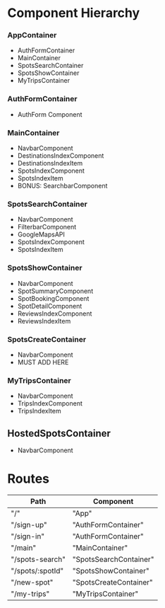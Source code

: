 # Component Hierarchy

### AppContainer

* AuthFormContainer
* MainContainer
* SpotsSearchContainer
* SpotsShowContainer
* MyTripsContainer

### AuthFormContainer

* AuthForm Component

### MainContainer

* NavbarComponent
* DestinationsIndexComponent
 * DestinationsIndexItem
* SpotsIndexComponent
 * SpotsIndexItem
* BONUS: SearchbarComponent

### SpotsSearchContainer

* NavbarComponent
* FilterbarComponent
* GoogleMapsAPI
* SpotsIndexComponent
 * SpotsIndexItem

### SpotsShowContainer

* NavbarComponent
* SpotSummaryComponent
* SpotBookingComponent
* SpotDetailComponent
* ReviewsIndexComponent
 * ReviewsIndexItem

### SpotsCreateContainer

* NavbarComponent
* MUST ADD HERE

### MyTripsContainer

* NavbarComponent
* TripsIndexComponent
 * TripsIndexItem

## HostedSpotsContainer

* NavbarComponent

# Routes

| Path             | Component              |
| ---------------- | ---------------------- |
| "/"              | "App"                  |
| "/sign-up"       | "AuthFormContainer"    |
| "/sign-in"       | "AuthFormContainer"    |
| "/main"          | "MainContainer"        |
| "/spots-search"  | "SpotsSearchContainer" |
| "/spots/:spotId" | "SpotsShowContainer"   |
| "/new-spot"      | "SpotsCreateContainer" |
| "/my-trips"      | "MyTripsContainer"     |
